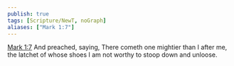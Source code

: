 ```yaml
---
publish: true
tags: [Scripture/NewT, noGraph]
aliases: ["Mark 1:7"]
---
```

[Mark 1:7](https://churchofjesuschrist.org/study/scriptures/nt/mark/1?lang=eng&id=p7#p7) And preached, saying, There cometh one mightier than I after me, the latchet of whose shoes I am not worthy to stoop down and unloose.
